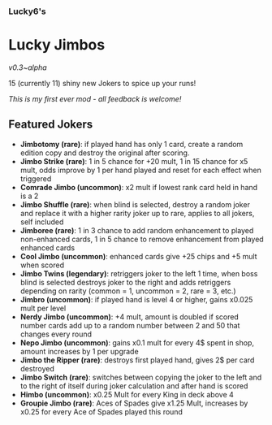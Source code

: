 ### Lucky6's
# Lucky Jimbos
*v0.3~alpha*

15 (currently 11) shiny new Jokers to spice up your runs!

*This is my first ever mod - all feedback is welcome!*  

## Featured Jokers  
- **Jimbotomy (rare)**: if played hand has only 1 card, create a random edition copy and destroy the original after scoring.
- **Jimbo Strike (rare)**: 1 in 5 chance for +20 mult, 1 in 15 chance for x5 mult, odds improve by 1 per hand played and reset for each effect when triggered
- **Comrade Jimbo (uncommon)**: x2 mult if lowest rank card held in hand is a 2
- **Jimbo Shuffle (rare)**: when blind is selected, destroy a random joker and replace it with a higher rarity joker up to rare, applies to all jokers, self included
- **Jimboree (rare)**: 1 in 3 chance to add random enhancement to played non-enhanced cards, 1 in 5 chance to remove enhancement from played enhanced cards
- **Cool Jimbo (uncommon)**: enhanced cards give +25 chips and +5 mult when scored
- **Jimbo Twins (legendary)**: retriggers joker to the left 1 time, when boss blind is selected destroys joker to the right and adds retriggers depending on rarity (common = 1, uncommon = 2, rare = 3, etc.)
- **Jimbro (uncommon)**: if played hand is level 4 or higher, gains x0.025 mult per level
- **Nerdy Jimbo (uncommon)**: +4 mult, amount is doubled if scored number cards add up to a random number between 2 and 50 that changes every round
- **Nepo Jimbo (uncommon)**: gains x0.1 mult for every 4$ spent in shop, amount increases by 1 per upgrade
- **Jimbo the Ripper (rare)**: destroys first played hand, gives 2$ per card destroyed
- **Jimbo Switch (rare)**: switches between copying the joker to the left and to the right of itself during joker calculation and after hand is scored
- **Himbo (uncommon)**: x0.25 Mult for every King in deck above 4
- **Groupie Jimbo (rare)**: Aces of Spades give x1.25 Mult, increases by x0.25 for every Ace of Spades played this round

